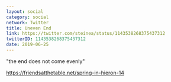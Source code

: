 ```yaml
---
layout: social
category: social
network: Twitter
title: Uneven End
link: https://twitter.com/steinea/status/1143538268375437312
twitterID: 1143538268375437312
date: 2019-06-25
---
```


"the end does not come evenly"

<https://friendsatthetable.net/spring-in-hieron-14>
